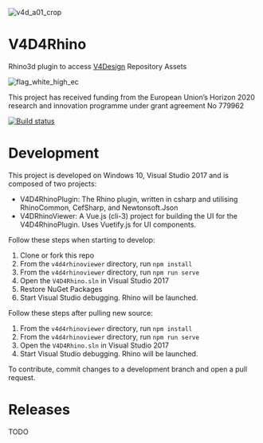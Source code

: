 ![v4d_a01_crop](https://user-images.githubusercontent.com/1014562/40412085-9c6e950e-5e72-11e8-9ce5-a279fefd3596.jpg "V4D Logo")

# V4D4Rhino
Rhino3d plugin to access [V4Design](https://v4design.eu/) Repository Assets

![flag_white_high_ec](https://user-images.githubusercontent.com/1014562/40412232-fcbcda74-5e72-11e8-8857-47f7206d7949.jpg)

This project has received funding from the European Union’s Horizon 2020 research and innovation programme under grant agreement No 779962

[![Build status](https://ci.appveyor.com/api/projects/status/nr9r3j4dcl8o7f1g?svg=true)](https://ci.appveyor.com/project/fraguada/v4d4rhino)

# Development

This project is developed on Windows 10, Visual Studio 2017 and is composed of two projects:

- V4D4RhinoPlugin: The Rhino plugin, written in csharp and utilising RhinoCommon, CefSharp, and Newtonsoft.Json
- V4DRhinoViewer: A Vue.js (cli-3) project for building the UI for the V4D4RhinoPlugin. Uses Vuetify.js for UI components.

Follow these steps when starting to develop:

1. Clone or fork this repo
2. From the `v4d4rhinoviewer` directory, run `npm install`
3. From the `v4d4rhinoviewer` directory, run `npm run serve`
4. Open the `V4D4Rhino.sln` in Visual Studio 2017
5. Restore NuGet Packages
6. Start Visual Studio debugging. Rhino will be launched.

Follow these steps after pulling new source:

1. From the `v4d4rhinoviewer` directory, run `npm install`
2. From the `v4d4rhinoviewer` directory, run `npm run serve`
3. Open the `V4D4Rhino.sln` in Visual Studio 2017
4. Start Visual Studio debugging. Rhino will be launched.

To contribute, commit changes to a development branch and open a pull request.

# Releases

TODO
